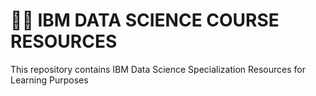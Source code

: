 
# 👨‍💻 IBM DATA SCIENCE COURSE RESOURCES

This repository contains IBM Data Science Specialization Resources for Learning Purposes




